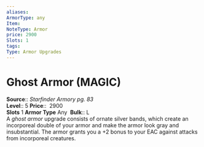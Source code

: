 ```yaml
---
aliases: 
ArmorType: any
Item:
NoteType: Armor
price: 2900
Slots: 1
tags: 
Type: Armor Upgrades
---
```


# Ghost Armor (MAGIC)

**Source**:: _Starfinder Armory pg. 83_  
**Level**:: 5
**Price**::  2900  
**Slots** 1 **Armor Type** Any 
**Bulk**:: L  
A _ghost armor_ upgrade consists of ornate silver bands, which create an incorporeal double of your armor and make the armor look gray and insubstantial. The armor grants you a +2 bonus to your EAC against attacks from incorporeal creatures.
